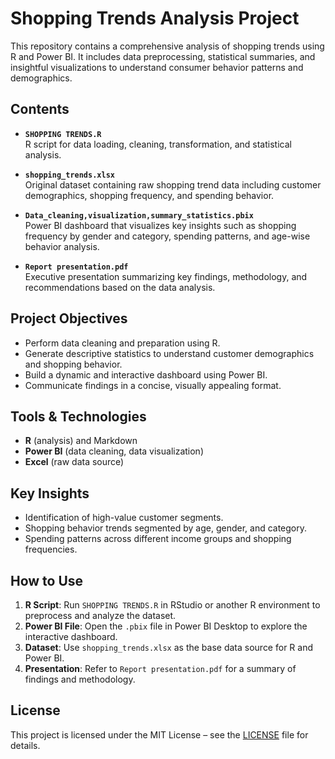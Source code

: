 # Shopping Trends Analysis Project

This repository contains a comprehensive analysis of shopping trends using R and Power BI. It includes data preprocessing, statistical summaries, and insightful visualizations to understand consumer behavior patterns and demographics.

##  Contents

- **`SHOPPING TRENDS.R`**  
  R script for data loading, cleaning, transformation, and statistical analysis.

- **`shopping_trends.xlsx`**  
  Original dataset containing raw shopping trend data including customer demographics, shopping frequency, and spending behavior.

- **`Data_cleaning,visualization,summary_statistics.pbix`**  
  Power BI dashboard that visualizes key insights such as shopping frequency by gender and category, spending patterns, and age-wise behavior analysis.

- **`Report presentation.pdf`**  
  Executive presentation summarizing key findings, methodology, and recommendations based on the data analysis.

##  Project Objectives

- Perform data cleaning and preparation using R.
- Generate descriptive statistics to understand customer demographics and shopping behavior.
- Build a dynamic and interactive dashboard using Power BI.
- Communicate findings in a concise, visually appealing format.

##  Tools & Technologies

- **R** (analysis) and Markdown
- **Power BI** (data cleaning, data visualization)
- **Excel** (raw data source)

##  Key Insights

- Identification of high-value customer segments.
- Shopping behavior trends segmented by age, gender, and category.
- Spending patterns across different income groups and shopping frequencies.

##  How to Use

1. **R Script**: Run `SHOPPING TRENDS.R` in RStudio or another R environment to preprocess and analyze the dataset.
2. **Power BI File**: Open the `.pbix` file in Power BI Desktop to explore the interactive dashboard.
3. **Dataset**: Use `shopping_trends.xlsx` as the base data source for R and Power BI.
4. **Presentation**: Refer to `Report presentation.pdf` for a summary of findings and methodology.

##  License

This project is licensed under the MIT License – see the [LICENSE](LICENSE) file for details.


